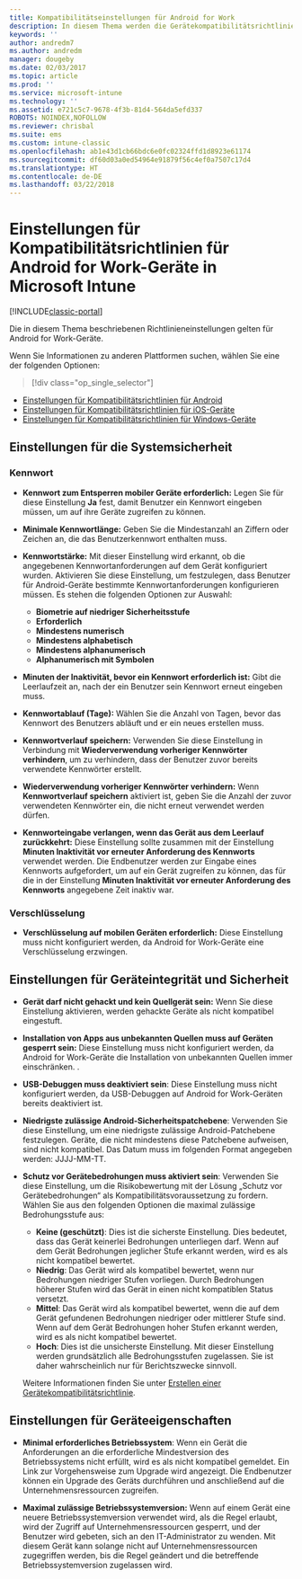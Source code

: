 ```yaml
---
title: Kompatibilitätseinstellungen für Android for Work
description: In diesem Thema werden die Gerätekompatibilitätsrichtlinien für Android-Geräte beschrieben, die mit Android for Work kompatibel sind.
keywords: ''
author: andredm7
ms.author: andredm
manager: dougeby
ms.date: 02/03/2017
ms.topic: article
ms.prod: ''
ms.service: microsoft-intune
ms.technology: ''
ms.assetid: e721c5c7-9678-4f3b-81d4-564da5efd337
ROBOTS: NOINDEX,NOFOLLOW
ms.reviewer: chrisbal
ms.suite: ems
ms.custom: intune-classic
ms.openlocfilehash: ab1e43d1cb66bdc6e0fc02324ffd1d8923e61174
ms.sourcegitcommit: df60d03a0ed54964e91879f56c4ef0a7507c17d4
ms.translationtype: HT
ms.contentlocale: de-DE
ms.lasthandoff: 03/22/2018
---
```

# <a name="compliance-policy-settings-for-android-for-work-devices-in-microsoft-intune"></a>Einstellungen für Kompatibilitätsrichtlinien für Android for Work-Geräte in Microsoft Intune

[!INCLUDE[classic-portal](../includes/classic-portal.md)]

Die in diesem Thema beschriebenen Richtlinieneinstellungen gelten für Android for Work-Geräte.

Wenn Sie Informationen zu anderen Plattformen suchen, wählen Sie eine der folgenden Optionen:
> [!div class="op_single_selector"]
- [Einstellungen für Kompatibilitätsrichtlinien für Android](android-compliance-policy-settings-in-microsoft-intune.md)
- [Einstellungen für Kompatibilitätsrichtlinien für iOS-Geräte](ios-compliance-policy-settings-in-microsoft-intune.md)
- [Einstellungen für Kompatibilitätsrichtlinien für Windows-Geräte](windows-compliance-policy-settings-in-microsoft-intune.md)

## <a name="system-security-settings"></a>Einstellungen für die Systemsicherheit
### <a name="password"></a>Kennwort
- **Kennwort zum Entsperren mobiler Geräte erforderlich:** Legen Sie für diese Einstellung **Ja** fest, damit Benutzer ein Kennwort eingeben müssen, um auf ihre Geräte zugreifen zu können.

-  **Minimale Kennwortlänge:** Geben Sie die Mindestanzahl an Ziffern oder Zeichen an, die das Benutzerkennwort enthalten muss.

- **Kennwortstärke:** Mit dieser Einstellung wird erkannt, ob die angegebenen Kennwortanforderungen auf dem Gerät konfiguriert wurden. Aktivieren Sie diese Einstellung, um festzulegen, dass Benutzer für Android-Geräte bestimmte Kennwortanforderungen konfigurieren müssen. Es stehen die folgenden Optionen zur Auswahl:
  -   **Biometrie auf niedriger Sicherheitsstufe**
  - **Erforderlich**
  -   **Mindestens numerisch**
  -   **Mindestens alphabetisch**
  -   **Mindestens alphanumerisch**
  -   **Alphanumerisch mit Symbolen**

- **Minuten der Inaktivität, bevor ein Kennwort erforderlich ist:** Gibt die Leerlaufzeit an, nach der ein Benutzer sein Kennwort erneut eingeben muss.

- **Kennwortablauf (Tage):** Wählen Sie die Anzahl von Tagen, bevor das Kennwort des Benutzers abläuft und er ein neues erstellen muss.

- **Kennwortverlauf speichern:** Verwenden Sie diese Einstellung in Verbindung mit **Wiederverwendung vorheriger Kennwörter verhindern**, um zu verhindern, dass der Benutzer zuvor bereits verwendete Kennwörter erstellt.

- **Wiederverwendung vorheriger Kennwörter verhindern:** Wenn **Kennwortverlauf speichern** aktiviert ist, geben Sie die Anzahl der zuvor verwendeten Kennwörter ein, die nicht erneut verwendet werden dürfen.

- **Kennworteingabe verlangen, wenn das Gerät aus dem Leerlauf zurückkehrt:** Diese Einstellung sollte zusammen mit der Einstellung **Minuten Inaktivität vor erneuter Anforderung des Kennworts** verwendet werden. Die Endbenutzer werden zur Eingabe eines Kennworts aufgefordert, um auf ein Gerät zugreifen zu können, das für die in der Einstellung **Minuten Inaktivität vor erneuter Anforderung des Kennworts** angegebene Zeit inaktiv war.

### <a name="encryption"></a>Verschlüsselung
- **Verschlüsselung auf mobilen Geräten erforderlich:** Diese Einstellung muss nicht konfiguriert werden, da Android for Work-Geräte eine Verschlüsselung erzwingen.

## <a name="device-health-and-security-settings"></a>Einstellungen für Geräteintegrität und Sicherheit

- **Gerät darf nicht gehackt und kein Quellgerät sein:** Wenn Sie diese Einstellung aktivieren, werden gehackte Geräte als nicht kompatibel eingestuft.
- **Installation von Apps aus unbekannten Quellen muss auf Geräten gesperrt sein:** Diese Einstellung muss nicht konfiguriert werden, da Android for Work-Geräte die Installation von unbekannten Quellen immer einschränken. .  

- **USB-Debuggen muss deaktiviert sein**: Diese Einstellung muss nicht konfiguriert werden, da USB-Debuggen auf Android for Work-Geräten bereits deaktiviert ist.

- **Niedrigste zulässige Android-Sicherheitspatchebene**: Verwenden Sie diese Einstellung, um eine niedrigste zulässige Android-Patchebene festzulegen.  Geräte, die nicht mindestens diese Patchebene aufweisen, sind nicht kompatibel. Das Datum muss im folgenden Format angegeben werden: JJJJ-MM-TT.
- **Schutz vor Gerätebedrohungen muss aktiviert sein**: Verwenden Sie diese Einstellung, um die Risikobewertung mit der Lösung „Schutz vor Gerätebedrohungen“ als Kompatibilitätsvoraussetzung zu fordern. Wählen Sie aus den folgenden Optionen die maximal zulässige Bedrohungsstufe aus:

  - **Keine (geschützt)**: Dies ist die sicherste Einstellung. Dies bedeutet, dass das Gerät keinerlei Bedrohungen unterliegen darf. Wenn auf dem Gerät Bedrohungen jeglicher Stufe erkannt werden, wird es als nicht kompatibel bewertet.
  - **Niedrig**: Das Gerät wird als kompatibel bewertet, wenn nur Bedrohungen niedriger Stufen vorliegen. Durch Bedrohungen höherer Stufen wird das Gerät in einen nicht kompatiblen Status versetzt.
  - **Mittel**: Das Gerät wird als kompatibel bewertet, wenn die auf dem Gerät gefundenen Bedrohungen niedriger oder mittlerer Stufe sind. Wenn auf dem Gerät Bedrohungen hoher Stufen erkannt werden, wird es als nicht kompatibel bewertet.
  - **Hoch**: Dies ist die unsicherste Einstellung. Mit dieser Einstellung werden grundsätzlich alle Bedrohungsstufen zugelassen. Sie ist daher wahrscheinlich nur für Berichtszwecke sinnvoll.

  Weitere Informationen finden Sie unter [Erstellen einer Gerätekompatibilitätsrichtlinie](create-lookout-device-compliance-policy.md).

## <a name="device-property-settings"></a>Einstellungen für Geräteeigenschaften
- **Minimal erforderliches Betriebssystem**: Wenn ein Gerät die Anforderungen an die erforderliche Mindestversion des Betriebssystems nicht erfüllt, wird es als nicht kompatibel gemeldet.
  Ein Link zur Vorgehensweise zum Upgrade wird angezeigt. Die Endbenutzer können ein Upgrade des Geräts durchführen und anschließend auf die Unternehmensressourcen zugreifen.

- **Maximal zulässige Betriebssystemversion:** Wenn auf einem Gerät eine neuere Betriebssystemversion verwendet wird, als die Regel erlaubt, wird der Zugriff auf Unternehmensressourcen gesperrt, und der Benutzer wird gebeten, sich an den IT-Administrator zu wenden. Mit diesem Gerät kann solange nicht auf Unternehmensressourcen zugegriffen werden, bis die Regel geändert und die betreffende Betriebssystemversion zugelassen wird.
